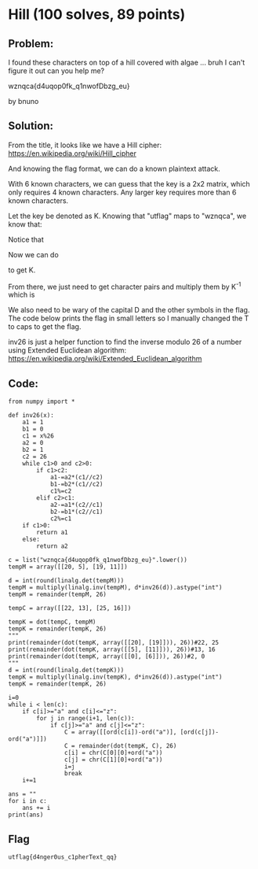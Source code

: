# Hill (100 solves, 89 points)

## Problem:
I found these characters on top of a hill covered with algae ... bruh I can't figure it out can you help me?

wznqca{d4uqop0fk_q1nwofDbzg_eu}

by bnuno

## Solution:
From the title, it looks like we have a Hill cipher: https://en.wikipedia.org/wiki/Hill_cipher

And knowing the flag format, we can do a known plaintext attack.

With 6 known characters, we can guess that the key is a 2x2 matrix, which only requires 4 known characters. Any larger key requires more than 6 known characters.

Let the key be denoted as K.
Knowing that "utflag" maps to "wznqca", we know that:


Notice that 



Now we can do 



to get K.

From there, we just need to get character pairs and multiply them by K<sup>-1</sup> which is 



We also need to be wary of the capital D and the other symbols in the flag. The code below prints the flag in small letters so I manually changed the T to caps to get the flag.

inv26 is just a helper function to find the inverse modulo 26 of a number using Extended Euclidean algorithm: https://en.wikipedia.org/wiki/Extended_Euclidean_algorithm

## Code:
```python3
from numpy import *

def inv26(x):
    a1 = 1
    b1 = 0
    c1 = x%26
    a2 = 0
    b2 = 1
    c2 = 26
    while c1>0 and c2>0:
        if c1>c2:
            a1-=a2*(c1//c2)
            b1-=b2*(c1//c2)
            c1%=c2
        elif c2>c1:
            a2-=a1*(c2//c1)
            b2-=b1*(c2//c1)
            c2%=c1
    if c1>0:
        return a1
    else:
        return a2

c = list("wznqca{d4uqop0fk_q1nwofDbzg_eu}".lower())
tempM = array([[20, 5], [19, 11]])

d = int(round(linalg.det(tempM)))
tempM = multiply(linalg.inv(tempM), d*inv26(d)).astype("int")
tempM = remainder(tempM, 26)

tempC = array([[22, 13], [25, 16]])

tempK = dot(tempC, tempM)
tempK = remainder(tempK, 26)
"""
print(remainder(dot(tempK, array([[20], [19]])), 26))#22, 25
print(remainder(dot(tempK, array([[5], [11]])), 26))#13, 16
print(remainder(dot(tempK, array([[0], [6]])), 26))#2, 0
"""
d = int(round(linalg.det(tempK)))
tempK = multiply(linalg.inv(tempK), d*inv26(d)).astype("int")
tempK = remainder(tempK, 26)

i=0
while i < len(c):
    if c[i]>="a" and c[i]<="z":
        for j in range(i+1, len(c)):
            if c[j]>="a" and c[j]<="z":
                C = array([[ord(c[i])-ord("a")], [ord(c[j])-ord("a")]])
                C = remainder(dot(tempK, C), 26)
                c[i] = chr(C[0][0]+ord("a"))
                c[j] = chr(C[1][0]+ord("a"))
                i=j
                break
    i+=1

ans = ""
for i in c:
    ans += i
print(ans)

```

## Flag
```
utflag{d4nger0us_c1pherText_qq}
```
